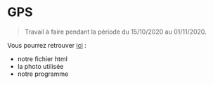 # GPS
> Travail à faire pendant la période du 15/10/2020 au 01/11/2020. 

Vous pourrez retrouver [ici](https://github.com/kilyy/GPS) :  
- notre fichier html  
- la photo utilisée
- notre programme 
